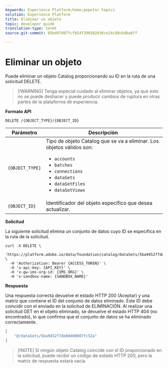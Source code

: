 ```yaml
---
keywords: Experience Platform;home;popular topics
solution: Experience Platform
title: Eliminar un objeto
topic: developer guide
translation-type: tm+mt
source-git-commit: 85b497d87fcfb54f390302036ce24c98c6dba6ff

---
```



# Eliminar un objeto

Puede eliminar un objeto Catalog proporcionando su ID en la ruta de una solicitud DELETE.

>[!WARNING] Tenga especial cuidado al eliminar objetos, ya que esto no se puede deshacer y puede producir cambios de ruptura en otras partes de la plataforma de experiencia.

**Formato API**

```http
DELETE /{OBJECT_TYPE}/{OBJECT_ID}
```

| Parámetro | Descripción |
| --- | --- |
| `{OBJECT_TYPE}` | Tipo de objeto Catalog que se va a eliminar. Los objetos válidos son: <ul><li>`accounts`</li><li>`batches`</li><li>`connections`</li><li>`dataSets`</li><li>`dataSetFiles`</li><li>`dataSetViews`</li></ul> |
| `{OBJECT_ID}` | Identificador del objeto específico que desea actualizar. |

**Solicitud**

La siguiente solicitud elimina un conjunto de datos cuyo ID se especifica en la ruta de la solicitud.

```shell
curl -X DELETE \
  'https://platform.adobe.io/data/foundation/catalog/dataSets/5ba9452f7de80400007fc52a' \
  -H 'Authorization: Bearer {ACCESS_TOKEN}' \
  -H 'x-api-key: {API_KEY}' \
  -H 'x-gw-ims-org-id: {IMS_ORG}' \
  -H 'x-sandbox-name: {SANDBOX_NAME}'
```

**Respuesta**

Una respuesta correcta devuelve el estado HTTP 200 (Aceptar) y una matriz que contiene el ID del conjunto de datos eliminado. Este ID debe coincidir con el enviado en la solicitud de ELIMINACIÓN. Al realizar una solicitud GET en el objeto eliminado, se devuelve el estado HTTP 404 (no encontrado), lo que confirma que el conjunto de datos se ha eliminado correctamente.

```json
[
    "@/dataSets/5ba9452f7de80400007fc52a"
]
```

>[!NOTE] Si ningún objeto Catalog coincide con el ID proporcionado en la solicitud, puede recibir un código de estado HTTP 200, pero la matriz de respuesta estará vacía.
